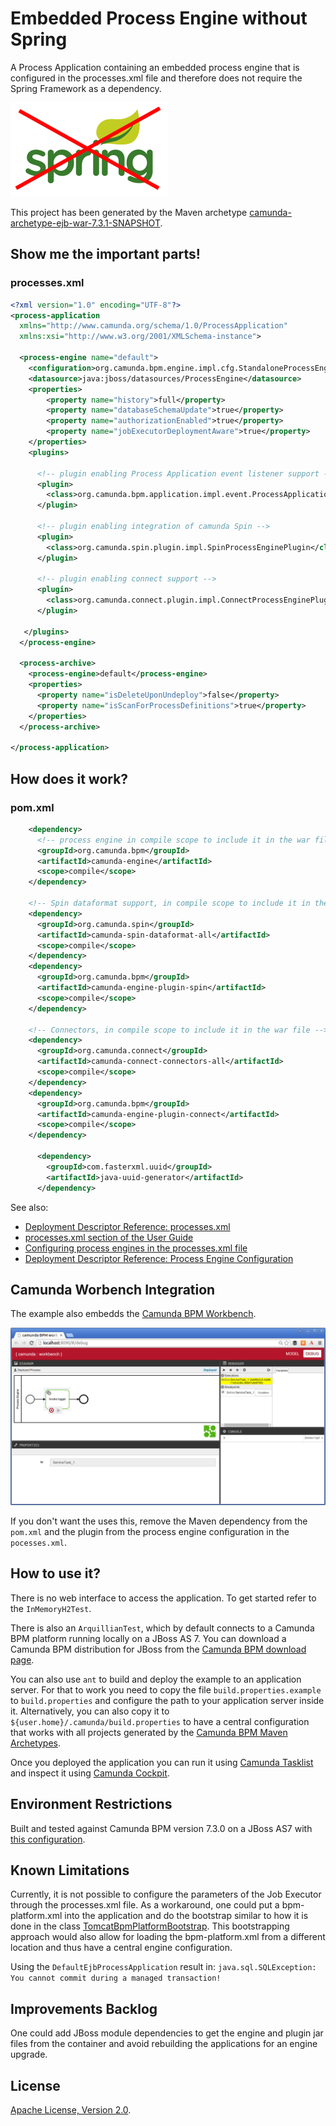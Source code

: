# Embedded Process Engine without Spring
A Process Application containing an embedded process engine that is configured in the processes.xml file and therefore does not require the Spring Framework as a dependency.

![No Spring](Spring_Logo-striked-through.png)

This project has been generated by the Maven archetype
[camunda-archetype-ejb-war-7.3.1-SNAPSHOT](http://docs.camunda.org/latest/guides/user-guide/#process-applications-maven-project-templates-archetypes).

## Show me the important parts!

### processes.xml
```xml
<?xml version="1.0" encoding="UTF-8"?>
<process-application
  xmlns="http://www.camunda.org/schema/1.0/ProcessApplication"
  xmlns:xsi="http://www.w3.org/2001/XMLSchema-instance">

  <process-engine name="default">
    <configuration>org.camunda.bpm.engine.impl.cfg.StandaloneProcessEngineConfiguration</configuration>
    <datasource>java:jboss/datasources/ProcessEngine</datasource>
    <properties>
        <property name="history">full</property>
        <property name="databaseSchemaUpdate">true</property>
        <property name="authorizationEnabled">true</property>
        <property name="jobExecutorDeploymentAware">true</property>
    </properties>
    <plugins>

      <!-- plugin enabling Process Application event listener support -->
      <plugin>
        <class>org.camunda.bpm.application.impl.event.ProcessApplicationEventListenerPlugin</class>
      </plugin>
      
      <!-- plugin enabling integration of camunda Spin -->
      <plugin>
        <class>org.camunda.spin.plugin.impl.SpinProcessEnginePlugin</class>
      </plugin>

      <!-- plugin enabling connect support -->
      <plugin>
        <class>org.camunda.connect.plugin.impl.ConnectProcessEnginePlugin</class>
      </plugin>
      
   </plugins>
  </process-engine>

  <process-archive>
    <process-engine>default</process-engine>
    <properties>
      <property name="isDeleteUponUndeploy">false</property>
      <property name="isScanForProcessDefinitions">true</property>
    </properties>
  </process-archive>

</process-application>

```

## How does it work?

### pom.xml
```xml
    <dependency>
      <!-- process engine in compile scope to include it in the war file -->
      <groupId>org.camunda.bpm</groupId>
      <artifactId>camunda-engine</artifactId>
      <scope>compile</scope>
    </dependency>

    <!-- Spin dataformat support, in compile scope to include it in the war file -->
    <dependency>
      <groupId>org.camunda.spin</groupId>
      <artifactId>camunda-spin-dataformat-all</artifactId>
      <scope>compile</scope>
    </dependency>
    <dependency>
      <groupId>org.camunda.bpm</groupId>
      <artifactId>camunda-engine-plugin-spin</artifactId>
      <scope>compile</scope>
    </dependency>

    <!-- Connectors, in compile scope to include it in the war file -->
    <dependency>
      <groupId>org.camunda.connect</groupId>
      <artifactId>camunda-connect-connectors-all</artifactId>
      <scope>compile</scope>
    </dependency>
    <dependency>
      <groupId>org.camunda.bpm</groupId>
      <artifactId>camunda-engine-plugin-connect</artifactId>
      <scope>compile</scope>
    </dependency>

      <dependency>
        <groupId>com.fasterxml.uuid</groupId>
        <artifactId>java-uuid-generator</artifactId>
      </dependency>
```

See also:

 * [Deployment Descriptor Reference: processes.xml](http://docs.camunda.org/latest/api-references/deployment-descriptors/#descriptors-processesxml)
 * [processes.xml section of the User Guide](http://docs.camunda.org/latest/guides/user-guide/#process-applications-the-processesxml-deployment-descriptor)
 * [Configuring process engines in the processes.xml file](http://docs.camunda.org/latest/guides/user-guide/#process-applications-the-processesxml-deployment-descriptor-configuring-process-engines-in-the-processesxml-file)
 * [Deployment Descriptor Reference: Process Engine Configuration](http://docs.camunda.org/latest/api-references/deployment-descriptors/#tags-process-engine-configuration)

## Camunda Worbench Integration

The example also embedds the [Camunda BPM Workbench](https://github.com/camunda/camunda-bpm-workbench).

![Camunda Workbench](screenshot-camunda-bpm-workbench.png)

If you don't want the uses this, remove the Maven dependency from the `pom.xml` and the plugin from the process engine configuration in the `pocesses.xml`.

## How to use it?
There is no web interface to access the application.
To get started refer to the `InMemoryH2Test`.

There is also an `ArquillianTest`, which by default connects to a
Camunda BPM platform running locally on a JBoss AS 7.
You can download a Camunda BPM distribution for JBoss from the
[Camunda BPM download page](http://camunda.org/download/).

You can also use `ant` to build and deploy the example to an application server.
For that to work you need to copy the file `build.properties.example` to `build.properties`
and configure the path to your application server inside it.
Alternatively, you can also copy it to `${user.home}/.camunda/build.properties`
to have a central configuration that works with all projects generated by the
[Camunda BPM Maven Archetypes](http://docs.camunda.org/latest/guides/user-guide/#process-applications-maven-project-templates-archetypes).

Once you deployed the application you can run it using
[Camunda Tasklist](http://docs.camunda.org/latest/guides/user-guide/#tasklist)
and inspect it using
[Camunda Cockpit](http://docs.camunda.org/latest/guides/user-guide/#cockpit).

## Environment Restrictions
Built and tested against Camunda BPM version 7.3.0 on a JBoss AS7 with [this configuration](standalone.xml).

## Known Limitations
Currently, it is not possible to configure the parameters of the Job Executor through the processes.xml file.
As a workaround, one could put a bpm-platform.xml into the application and do the bootstrap similar to how it is done in the class [TomcatBpmPlatformBootstrap](https://github.com/falko/camunda-bpm-platform/blob/master/engine/src/main/java/org/camunda/bpm/container/impl/tomcat/TomcatBpmPlatformBootstrap.java).
This bootstrapping approach would also allow for loading the bpm-platform.xml from a different location and thus have a central engine configuration.

Using the `DefaultEjbProcessApplication` result in: `java.sql.SQLException: You cannot commit during a managed transaction!`

## Improvements Backlog
One could add JBoss module dependencies to get the engine and plugin jar files from the container and avoid rebuilding the applications for an engine upgrade.

## License
[Apache License, Version 2.0](http://www.apache.org/licenses/LICENSE-2.0).